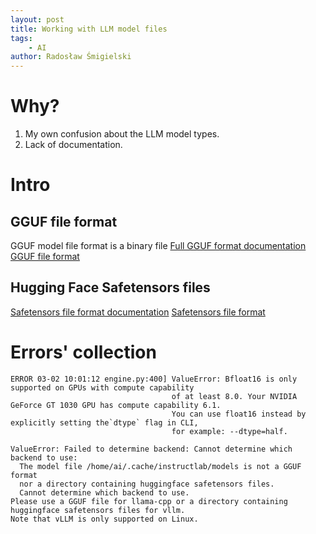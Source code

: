 ```yaml
---
layout: post
title: Working with LLM model files
tags:
    - AI
author: Radosław Śmigielski
---
```


Why?
====
1. My own confusion about the LLM model types.
2. Lack of documentation.

Intro
=====

GGUF file format
----------------
GGUF model file format is a binary file 
[Full GGUF format documentation](https://github.com/ggml-org/ggml/blob/master/docs/gguf.md)
[GGUF file format]()


Hugging Face Safetensors files
------------------------------
[Safetensors file format documentation](https://huggingface.co/docs/safetensors/)
[Safetensors file format](https://huggingface.co/datasets/huggingface/documentation-images/resolve/main/safetensors/safetensors-format.svg)

Errors' collection
==================
```
ERROR 03-02 10:01:12 engine.py:400] ValueError: Bfloat16 is only supported on GPUs with compute capability
                                    of at least 8.0. Your NVIDIA GeForce GT 1030 GPU has compute capability 6.1.
                                    You can use float16 instead by explicitly setting the`dtype` flag in CLI,
                                    for example: --dtype=half.
```

```
ValueError: Failed to determine backend: Cannot determine which backend to use:
  The model file /home/ai/.cache/instructlab/models is not a GGUF format
  nor a directory containing huggingface safetensors files.
  Cannot determine which backend to use.
Please use a GGUF file for llama-cpp or a directory containing huggingface safetensors files for vllm.
Note that vLLM is only supported on Linux.
```
